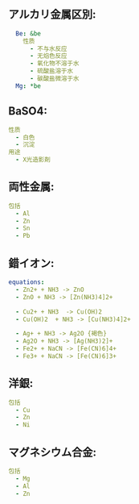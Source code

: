 ## アルカリ金属区別:

```yaml
  Be: &be
    性质
      - 不与水反应
      - 无焰色反应
      - 氧化物不溶于水
      - 硫酸盐溶于水
      - 碳酸盐微溶于水
  Mg: *be

```

## BaSO4:

```yaml
性质
  - 白色
  - 沉淀
用途
  - X光造影剤

```

## 両性金属:

```yaml
包括
  - Al
  - Zn
  - Sn
  - Pb

```

## 錯イオン:

```yaml
equations:
  - Zn2+ + NH3 -> ZnO
  - ZnO + NH3 -> [Zn(NH3)4]2+

  - Cu2+ + NH3  -> Cu(OH)2
  - Cu(OH)2  + NH3 -> [Cu(NH3)4]2+

  - Ag+ + NH3 -> Ag2O {褐色}
  - Ag2O + NH3 -> [Ag(NH3)2]+
  - Fe2+ + NaCN -> [Fe(CN)6]4+
  - Fe3+ + NaCN -> [Fe(CN)6]3+

```

## 洋銀:

```yaml
包括
  - Cu
  - Zn
  - Ni

```

## マグネシウム合金:

```yaml
包括
  - Mg
  - Al
  - Zn
```